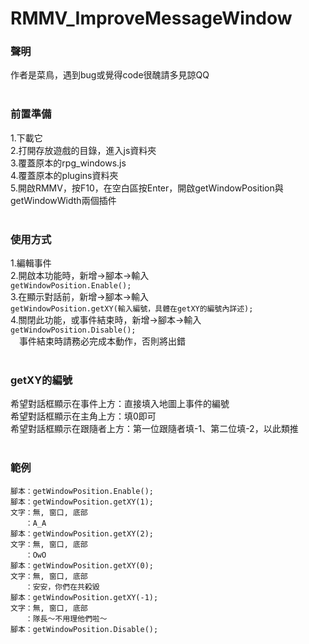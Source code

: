 # RMMV_ImproveMessageWindow 

### 聲明
作者是菜鳥，遇到bug或覺得code很醜請多見諒QQ</br>
</br>
### 前置準備
1.下載它</br>
2.打開存放遊戲的目錄，進入js資料夾</br>
3.覆蓋原本的rpg_windows.js</br>
4.覆蓋原本的plugins資料夾</br>
5.開啟RMMV，按F10，在空白區按Enter，開啟getWindowPosition與getWindowWidth兩個插件</br>
</br> 
### 使用方式
1.編輯事件</br>
2.開啟本功能時，新增→腳本→輸入</br>
    `getWindowPosition.Enable();`</br>
3.在顯示對話前，新增→腳本→輸入</br>
    `getWindowPosition.getXY(輸入編號，具體在getXY的編號內詳述);`</br>
4.關閉此功能，或事件結束時，新增→腳本→輸入</br>
    `getWindowPosition.Disable();`</br>
　事件結束時請務必完成本動作，否則將出錯</br>
</br>
### getXY的編號
希望對話框顯示在事件上方：直接填入地圖上事件的編號</br>
希望對話框顯示在主角上方：填0即可</br>
希望對話框顯示在跟隨者上方：第一位跟隨者填-1、第二位填-2，以此類推</br>
</br>
### 範例
    腳本：getWindowPosition.Enable();
    腳本：getWindowPosition.getXY(1);
    文字：無, 窗口, 底部
    　　：A_A
    腳本：getWindowPosition.getXY(2);
    文字：無, 窗口, 底部
    　　：OwO
    腳本：getWindowPosition.getXY(0);
    文字：無, 窗口, 底部
    　　：安安，你們在共殺毀
    腳本：getWindowPosition.getXY(-1);
    文字：無, 窗口, 底部
    　　：隊長～不用理他們啦～
    腳本：getWindowPosition.Disable();
